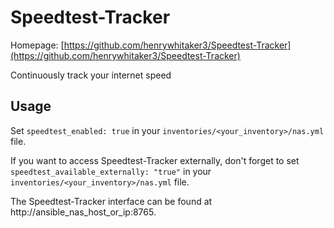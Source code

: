 
# Speedtest-Tracker

Homepage: [https://github.com/henrywhitaker3/Speedtest-Tracker](https://github.com/henrywhitaker3/Speedtest-Tracker)

Continuously track your internet speed

## Usage

Set `speedtest_enabled: true` in your `inventories/<your_inventory>/nas.yml` file.

If you want to access Speedtest-Tracker externally, don't forget to set `speedtest_available_externally: "true"` in your `inventories/<your_inventory>/nas.yml` file.

The Speedtest-Tracker interface can be found at http://ansible_nas_host_or_ip:8765.
